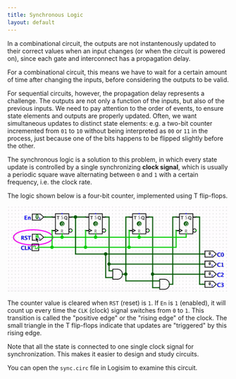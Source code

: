 ```yaml
---
title: Synchronous Logic
layout: default
---
```

In a combinational circuit, the outputs are not instantenously updated
to their correct values when an input changes (or when the circuit is powered on),
since each gate and interconnect has a propagation delay.

For a combinational circuit,
this means we have to wait for a certain amount of
time after changing the inputs, before considering the outputs to be valid.

For sequential circuits, however,
the propagation delay represents a challenge.
The outputs are not only a function of the inputs,
but also of the previous inputs.
We need to pay attention to the order of events,
to ensure state elements and outputs are properly updated.
Often, we want simultaneous updates to distinct state elements:
e.g. a two-bit counter incremented from `01` to `10` without being
interpreted as `00` or `11` in the process,
just because one of the bits happens to be flipped slightly before the other.

The synchronous logic is a solution to this problem,
in which every state update is controlled by
a single synchronizing **clock signal**,
which is usually a periodic square wave
alternating between `0` and `1` with a certain frequency,
i.e. the clock rate.

The logic shown below is a four-bit counter,
implemented using T flip-flops.

![Synchronous circuit example](../images/sync.gif)

The counter value is cleared when `RST` (reset) is `1`.
If `En` is `1` (enabled), it will count up every time
the `CLK` (clock) signal switches from `0` to `1`.
This transition is called the "positive edge"
or the "rising edge" of the clock.
The small triangle in the T flip-flops indicate
that updates are "triggered" by this rising edge.

Note that all the state is connected to one single
clock signal for synchronization.
This makes it easier to design and study circuits.

You can open the `sync.circ` file in Logisim to examine this circuit.
